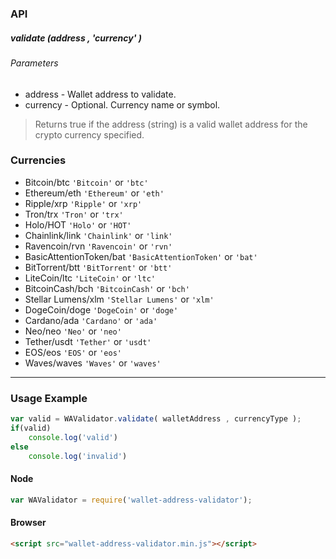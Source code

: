 ### API

##### validate (address , 'currency' )

###### Parameters
* address - Wallet address to validate.
* currency - Optional. Currency name or symbol.

> Returns true if the address (string) is a valid wallet address for the crypto currency specified.

### Currencies 
* Bitcoin/btc `'Bitcoin'` or `'btc'`
* Ethereum/eth `'Ethereum'` or `'eth'`
* Ripple/xrp `'Ripple'` or `'xrp'`
* Tron/trx `'Tron'` or `'trx'`
* Holo/HOT `'Holo'` or `'HOT'`
* Chainlink/link `'Chainlink'` or `'link'`
* Ravencoin/rvn `'Ravencoin'` or `'rvn'`
* BasicAttentionToken/bat `'BasicAttentionToken'` or `'bat'`
* BitTorrent/btt `'BitTorrent'` or `'btt'`
* LiteCoin/ltc `'LiteCoin'` or `'ltc'`
* BitcoinCash/bch `'BitcoinCash'` or `'bch'`
* Stellar Lumens/xlm `'Stellar Lumens'` or `'xlm'`
* DogeCoin/doge `'DogeCoin'` or `'doge'`
* Cardano/ada `'Cardano'` or `'ada'`
* Neo/neo `'Neo'` or `'neo'`
* Tether/usdt `'Tether'` or `'usdt'`
* EOS/eos `'EOS'` or `'eos'`
* Waves/waves `'Waves'` or `'waves'`

***

### Usage Example
```javascript
var valid = WAValidator.validate( walletAddress , currencyType );
if(valid)
    console.log('valid')
else
    console.log('invalid')
```
#### Node
```javascript
var WAValidator = require('wallet-address-validator');
```
#### Browser
```html
<script src="wallet-address-validator.min.js"></script>
```
